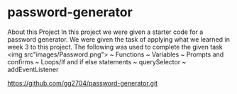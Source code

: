 # password-generator
About this Project
In this project we were given a starter code for a password generator. We were given the task of applying what we learned in week 3 to this project. The following was used to complete the given task
<img src"images/Password.png">
~ Functions
~ Variables
~ Prompts and confirms
~ Loops/If and if else statements
~ querySelector
~ addEventListener

https://github.com/gg2704/password-generator.git


